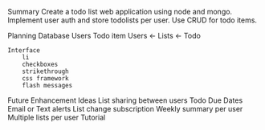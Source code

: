 
Summary
    Create a todo list web application using node and mongo. Implement user auth and store todolists per user. Use CRUD for todo items.

Planning
    Database
        Users
        Todo item
        Users <- Lists <- Todo
        
    Interface
        li
        checkboxes
        strikethrough
        css framework
        flash messages


Future Enhancement Ideas
    List sharing between users
    Todo Due Dates
    Email or Text alerts
    List change subscription
    Weekly summary per user
    Multiple lists per user
    Tutorial

